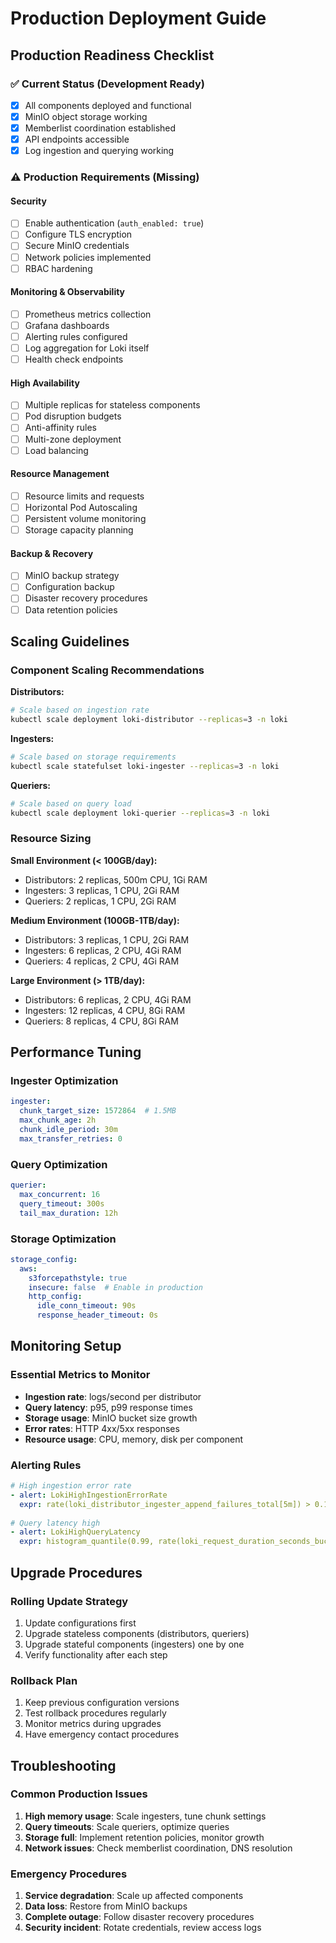# Production Deployment Guide

## Production Readiness Checklist

### ✅ Current Status (Development Ready)
- [x] All components deployed and functional
- [x] MinIO object storage working
- [x] Memberlist coordination established
- [x] API endpoints accessible
- [x] Log ingestion and querying working

### ⚠️ Production Requirements (Missing)

#### Security
- [ ] Enable authentication (`auth_enabled: true`)
- [ ] Configure TLS encryption
- [ ] Secure MinIO credentials
- [ ] Network policies implemented
- [ ] RBAC hardening

#### Monitoring & Observability
- [ ] Prometheus metrics collection
- [ ] Grafana dashboards
- [ ] Alerting rules configured
- [ ] Log aggregation for Loki itself
- [ ] Health check endpoints

#### High Availability
- [ ] Multiple replicas for stateless components
- [ ] Pod disruption budgets
- [ ] Anti-affinity rules
- [ ] Multi-zone deployment
- [ ] Load balancing

#### Resource Management
- [ ] Resource limits and requests
- [ ] Horizontal Pod Autoscaling
- [ ] Persistent volume monitoring
- [ ] Storage capacity planning

#### Backup & Recovery
- [ ] MinIO backup strategy
- [ ] Configuration backup
- [ ] Disaster recovery procedures
- [ ] Data retention policies

## Scaling Guidelines

### Component Scaling Recommendations

**Distributors:**
```bash
# Scale based on ingestion rate
kubectl scale deployment loki-distributor --replicas=3 -n loki
```

**Ingesters:**
```bash
# Scale based on storage requirements
kubectl scale statefulset loki-ingester --replicas=3 -n loki
```

**Queriers:**
```bash
# Scale based on query load
kubectl scale deployment loki-querier --replicas=3 -n loki
```

### Resource Sizing

**Small Environment (< 100GB/day):**
- Distributors: 2 replicas, 500m CPU, 1Gi RAM
- Ingesters: 3 replicas, 1 CPU, 2Gi RAM
- Queriers: 2 replicas, 1 CPU, 2Gi RAM

**Medium Environment (100GB-1TB/day):**
- Distributors: 3 replicas, 1 CPU, 2Gi RAM
- Ingesters: 6 replicas, 2 CPU, 4Gi RAM
- Queriers: 4 replicas, 2 CPU, 4Gi RAM

**Large Environment (> 1TB/day):**
- Distributors: 6 replicas, 2 CPU, 4Gi RAM
- Ingesters: 12 replicas, 4 CPU, 8Gi RAM
- Queriers: 8 replicas, 4 CPU, 8Gi RAM

## Performance Tuning

### Ingester Optimization
```yaml
ingester:
  chunk_target_size: 1572864  # 1.5MB
  max_chunk_age: 2h
  chunk_idle_period: 30m
  max_transfer_retries: 0
```

### Query Optimization
```yaml
querier:
  max_concurrent: 16
  query_timeout: 300s
  tail_max_duration: 12h
```

### Storage Optimization
```yaml
storage_config:
  aws:
    s3forcepathstyle: true
    insecure: false  # Enable in production
    http_config:
      idle_conn_timeout: 90s
      response_header_timeout: 0s
```

## Monitoring Setup

### Essential Metrics to Monitor
- **Ingestion rate**: logs/second per distributor
- **Query latency**: p95, p99 response times
- **Storage usage**: MinIO bucket size growth
- **Error rates**: HTTP 4xx/5xx responses
- **Resource usage**: CPU, memory, disk per component

### Alerting Rules
```yaml
# High ingestion error rate
- alert: LokiHighIngestionErrorRate
  expr: rate(loki_distributor_ingester_append_failures_total[5m]) > 0.1
  
# Query latency high
- alert: LokiHighQueryLatency
  expr: histogram_quantile(0.99, rate(loki_request_duration_seconds_bucket[5m])) > 10
```

## Upgrade Procedures

### Rolling Update Strategy
1. Update configurations first
2. Upgrade stateless components (distributors, queriers)
3. Upgrade stateful components (ingesters) one by one
4. Verify functionality after each step

### Rollback Plan
1. Keep previous configuration versions
2. Test rollback procedures regularly
3. Monitor metrics during upgrades
4. Have emergency contact procedures

## Troubleshooting

### Common Production Issues
1. **High memory usage**: Scale ingesters, tune chunk settings
2. **Query timeouts**: Scale queriers, optimize queries
3. **Storage full**: Implement retention policies, monitor growth
4. **Network issues**: Check memberlist coordination, DNS resolution

### Emergency Procedures
1. **Service degradation**: Scale up affected components
2. **Data loss**: Restore from MinIO backups
3. **Complete outage**: Follow disaster recovery procedures
4. **Security incident**: Rotate credentials, review access logs